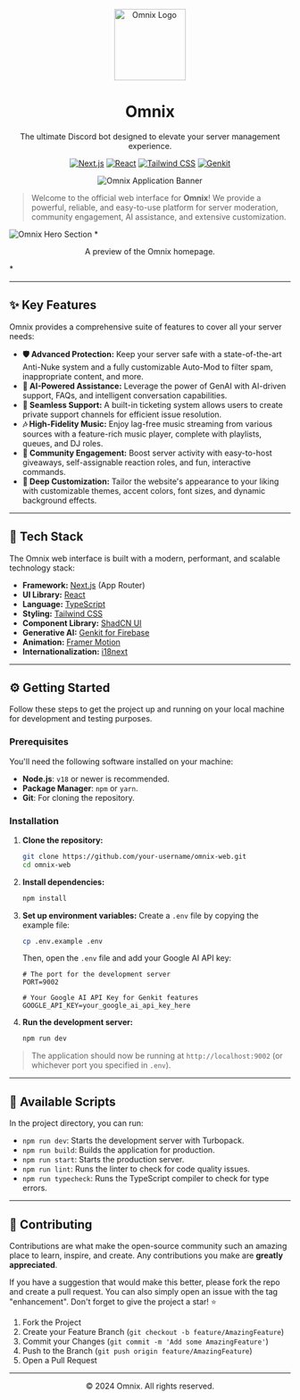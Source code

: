 <p align="center">
  <img src="https://placehold.co/128x128.png" alt="Omnix Logo" width="128" height="128" data-ai-hint="bot logo">
</p>

<h1 align="center">Omnix</h1>

<p align="center">The ultimate Discord bot designed to elevate your server management experience.</p>

<p align="center">
  <a href="https://nextjs.org/" target="_blank" rel="noopener noreferrer"><img alt="Next.js" src="https://img.shields.io/badge/Next.js-000000?style=for-the-badge&logo=nextdotjs&logoColor=white"></a>
  <a href="https://reactjs.org/" target="_blank" rel="noopener noreferrer"><img alt="React" src="https://img.shields.io/badge/React-20232A?style=for-the-badge&logo=react&logoColor=61DAFB"></a>
  <a href="https://tailwindcss.com/" target="_blank" rel="noopener noreferrer"><img alt="Tailwind CSS" src="https://img.shields.io/badge/Tailwind_CSS-38B2AC?style=for-the-badge&logo=tailwind-css&logoColor=white"></a>
  <a href="https://firebase.google.com/docs/genkit" target="_blank" rel="noopener noreferrer"><img alt="Genkit" src="https://img.shields.io/badge/Genkit-4285F4?style=for-the-badge&logo=google&logoColor=white"></a>
</p>

<p align="center">
  <img src="https://placehold.co/800x250.png" alt="Omnix Application Banner" data-ai-hint="application banner">
</p>

> Welcome to the official web interface for **Omnix**! We provide a powerful, reliable, and easy-to-use platform for server moderation, community engagement, AI assistance, and extensive customization.

<img src="https://placehold.co/1200x600.png" alt="Omnix Hero Section" data-ai-hint="website homepage" />
*<p align="center">A preview of the Omnix homepage.</p>*

---

## ✨ Key Features

Omnix provides a comprehensive suite of features to cover all your server needs:

-   **🛡️ Advanced Protection:** Keep your server safe with a state-of-the-art Anti-Nuke system and a fully customizable Auto-Mod to filter spam, inappropriate content, and more.
-   **🤖 AI-Powered Assistance:** Leverage the power of GenAI with AI-driven support, FAQs, and intelligent conversation capabilities.
-   **🎫 Seamless Support:** A built-in ticketing system allows users to create private support channels for efficient issue resolution.
-   **🎶 High-Fidelity Music:** Enjoy lag-free music streaming from various sources with a feature-rich music player, complete with playlists, queues, and DJ roles.
-   **🎉 Community Engagement:** Boost server activity with easy-to-host giveaways, self-assignable reaction roles, and fun, interactive commands.
-   **🎨 Deep Customization:** Tailor the website's appearance to your liking with customizable themes, accent colors, font sizes, and dynamic background effects.

---

## 🚀 Tech Stack

The Omnix web interface is built with a modern, performant, and scalable technology stack:

-   **Framework:** [Next.js](https://nextjs.org/) (App Router)
-   **UI Library:** [React](https://reactjs.org/)
-   **Language:** [TypeScript](https://www.typescriptlang.org/)
-   **Styling:** [Tailwind CSS](https://tailwindcss.com/)
-   **Component Library:** [ShadCN UI](https://ui.shadcn.com/)
-   **Generative AI:** [Genkit for Firebase](https://firebase.google.com/docs/genkit)
-   **Animation:** [Framer Motion](https://www.framer.com/motion/)
-   **Internationalization:** [i18next](https://www.i18next.com/)

---

## ⚙️ Getting Started

Follow these steps to get the project up and running on your local machine for development and testing purposes.

### Prerequisites

You'll need the following software installed on your machine:

-   **Node.js**: `v18` or newer is recommended.
-   **Package Manager**: `npm` or `yarn`.
-   **Git**: For cloning the repository.

### Installation

1.  **Clone the repository:**
    ```bash
    git clone https://github.com/your-username/omnix-web.git
    cd omnix-web
    ```

2.  **Install dependencies:**
    ```bash
    npm install
    ```

3.  **Set up environment variables:**
    Create a `.env` file by copying the example file:
    ```bash
    cp .env.example .env
    ```
    Then, open the `.env` file and add your Google AI API key:
    ```env
    # The port for the development server
    PORT=9002

    # Your Google AI API Key for Genkit features
    GOOGLE_API_KEY=your_google_ai_api_key_here
    ```

4.  **Run the development server:**
    ```bash
    npm run dev
    ```

> The application should now be running at `http://localhost:9002` (or whichever port you specified in `.env`).

---

## 📜 Available Scripts

In the project directory, you can run:

-   `npm run dev`: Starts the development server with Turbopack.
-   `npm run build`: Builds the application for production.
-   `npm run start`: Starts the production server.
-   `npm run lint`: Runs the linter to check for code quality issues.
-   `npm run typecheck`: Runs the TypeScript compiler to check for type errors.

---

## 🤝 Contributing

Contributions are what make the open-source community such an amazing place to learn, inspire, and create. Any contributions you make are **greatly appreciated**.

If you have a suggestion that would make this better, please fork the repo and create a pull request. You can also simply open an issue with the tag "enhancement".
Don't forget to give the project a star! ⭐

1.  Fork the Project
2.  Create your Feature Branch (`git checkout -b feature/AmazingFeature`)
3.  Commit your Changes (`git commit -m 'Add some AmazingFeature'`)
4.  Push to the Branch (`git push origin feature/AmazingFeature`)
5.  Open a Pull Request

---

<p align="center">
  &copy; 2024 Omnix. All rights reserved.
</p>
